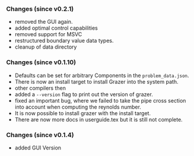 ### Changes (since v0.2.1)

- removed the GUI again.
- added optimal control capabilities
- removed support for MSVC
- restructured boundary value data types.
- cleanup of data directory

### Changes (since v0.1.10)

- Defaults can be set for arbitrary Components in the `problem_data.json`.
- There is now an install target to install Grazer into the system path.
- other compilers then
- added a `--version` flag to print out the version of grazer.
- fixed an important bug, where we failed to take the pipe cross section into account when computing the reynolds number.
- It is now possible to install grazer with the install target.
- There are now more docs in userguide.tex but it is still not complete.

### Changes (since v0.1.4)

- added GUI Version
